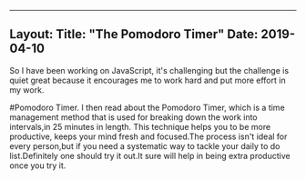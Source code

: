 ---
Layout: 
Title: "The Pomodoro Timer"
 Date: 2019-04-10 
 ---


So I have been working on JavaScript, it's challenging but the challenge
is quiet great because it encourages me to work hard and put more 
effort in my work.

#Pomodoro Timer.
I then read about the Pomodoro Timer, which is a time management method
that is used for breaking down the work into intervals,in 25 minutes in
length. This technique helps you to be more productive, keeps your mind
fresh and focused.The process isn't ideal for every person,but if you
need a systematic way to tackle your daily to do list.Definitely one 
should try it out.It sure will help in being extra productive once you
try it.